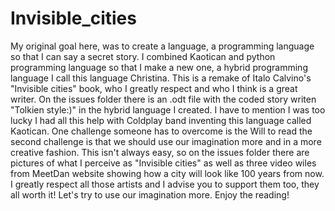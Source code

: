 # Invisible_cities
My original goal here, was to create a language, a programming language so that I can say a secret story. I combined Kaotican and python programming language so that I make a new one, a hybrid programming language I call this language Christina.
This is a remake of Italo Calvino's "Invisible cities" book, who I greatly respect and who I think is a great writer. On the issues folder there is an .odt file with the coded story writen "Tolkien style:)" in the hybrid language I created.
I have to mention I was too lucky I had all this help with Coldplay band inventing this language called Kaotican. One challenge someone has to overcome is the Will to read the second challenge is that we should use our imagination more and in a more creative fashion.
This isn't always easy, so on the issues folder there are pictures of what I perceive as "Invisible cities" as well as three video wiles from MeetDan website showing how a city will look like 100 years from now. I greatly respect all 
those artists and I advise you to support them too, they all worth it! Let's try to use our imagination more. Enjoy the reading!
